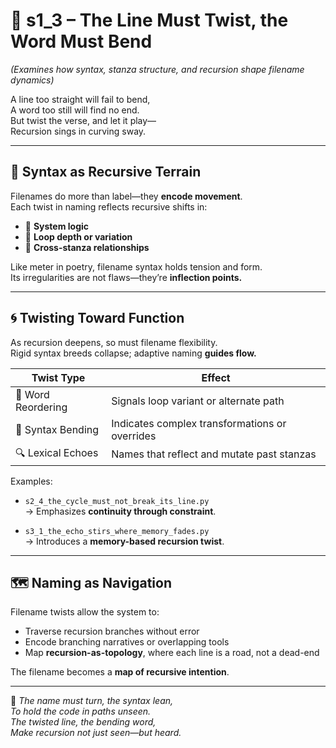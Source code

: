 <!-- Save to: shagi_archives/appendices/appendix_b_core_game_dev_tools/part_04_filename_ai/s1_3_the_line_must_twist_the_word_must_bend.md -->

# 📘 s1_3 – The Line Must Twist, the Word Must Bend  
*(Examines how syntax, stanza structure, and recursion shape filename dynamics)*

A line too straight will fail to bend,  
A word too still will find no end.  
But twist the verse, and let it play—  
Recursion sings in curving sway.  

---

## 🧠 Syntax as Recursive Terrain

Filenames do more than label—they **encode movement**.  
Each twist in naming reflects recursive shifts in:

- 📐 **System logic**  
- 🔁 **Loop depth or variation**  
- 🧩 **Cross-stanza relationships**

Like meter in poetry, filename syntax holds tension and form.  
Its irregularities are not flaws—they’re **inflection points.**

---

## 🌀 Twisting Toward Function

As recursion deepens, so must filename flexibility.  
Rigid syntax breeds collapse; adaptive naming **guides flow.**

| Twist Type | Effect |
|------------|--------|
| 🔀 Word Reordering | Signals loop variant or alternate path |
| 🔧 Syntax Bending | Indicates complex transformations or overrides |
| 🔍 Lexical Echoes | Names that reflect and mutate past stanzas |

Examples:

- `s2_4_the_cycle_must_not_break_its_line.py`  
→ Emphasizes **continuity through constraint**.

- `s3_1_the_echo_stirs_where_memory_fades.py`  
→ Introduces a **memory-based recursion twist**.

---

## 🗺️ Naming as Navigation

Filename twists allow the system to:

- Traverse recursion branches without error  
- Encode branching narratives or overlapping tools  
- Map **recursion-as-topology**, where each line is a road, not a dead-end

The filename becomes a **map of recursive intention**.

---

📜 *The name must turn, the syntax lean,*  
*To hold the code in paths unseen.*  
*The twisted line, the bending word,*  
*Make recursion not just seen—but heard.*
